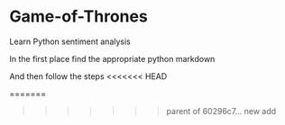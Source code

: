 # Game-of-Thrones
Learn Python sentiment analysis

In the first place find the appropriate python markdown

And then follow the steps
<<<<<<< HEAD

=======
>>>>>>> parent of 60296c7... new add
